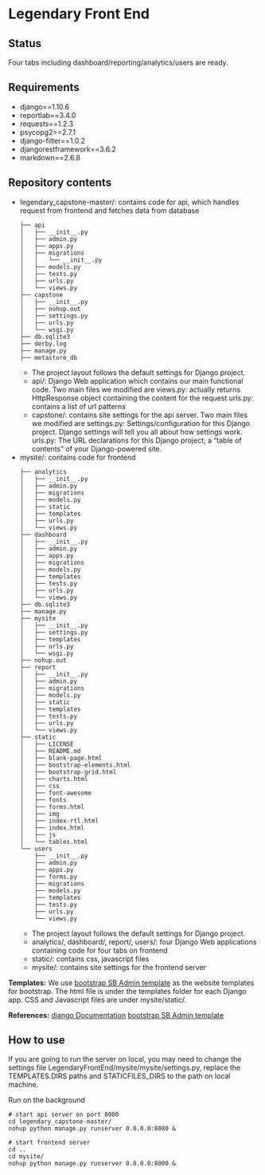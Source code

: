 # Legendary Front End
## Status
Four tabs including dashboard/reporting/analytics/users are ready.

## Requirements
- django==1.10.6
- reportlab==3.4.0
- requests==1.2.3
- psycopg2==2.7.1
- django-filter==1.0.2
- djangorestframework==3.6.2
- markdown==2.6.8


## Repository contents
- legendary_capstone-master/: contains code for api, which handles request from frontend and fetches data from database
  ```
  ├── api
  │   ├── __init__.py
  │   ├── admin.py
  │   ├── apps.py
  │   ├── migrations
  │   │   └── __init__.py
  │   ├── models.py
  │   ├── tests.py
  │   ├── urls.py
  │   └── views.py
  ├── capstone
  │   ├── __init__.py
  │   ├── nohup.out
  │   ├── settings.py
  │   ├── urls.py
  │   └── wsgi.py
  ├── db.sqlite3
  ├── derby.log
  ├── manage.py
  ├── metastore_db
  ```
  - The project layout follows the default settings for Django project.
  - api/: Django Web application which contains our main functional code. Two main files we modified are
    views.py: actually returns HttpResponse object containing the content for the request
    urls.py: contains a list of url patterns
  - capstone/: contains site settings for the api server. Two main files we modified are
    settings.py: Settings/configuration for this Django project. Django settings will tell you all about how settings work.
    urls.py: The URL declarations for this Django project; a “table of contents” of your Django-powered site.
- mysite/: contains code for frontend
  ```
  ├── analytics
  │   ├── __init__.py
  │   ├── admin.py
  │   ├── migrations
  │   ├── models.py
  │   ├── static
  │   ├── templates
  │   ├── urls.py
  │   └── views.py
  ├── dashboard
  │   ├── __init__.py
  │   ├── admin.py
  │   ├── apps.py
  │   ├── migrations
  │   ├── models.py
  │   ├── templates
  │   ├── tests.py
  │   ├── urls.py
  │   └── views.py
  ├── db.sqlite3
  ├── manage.py
  ├── mysite
  │   ├── __init__.py
  │   ├── settings.py
  │   ├── templates
  │   ├── urls.py
  │   └── wsgi.py
  ├── nohup.out
  ├── report
  │   ├── __init__.py
  │   ├── admin.py
  │   ├── migrations
  │   ├── models.py
  │   ├── static
  │   ├── templates
  │   ├── tests.py
  │   ├── urls.py
  │   └── views.py
  ├── static
  │   ├── LICENSE
  │   ├── README.md
  │   ├── blank-page.html
  │   ├── bootstrap-elements.html
  │   ├── bootstrap-grid.html
  │   ├── charts.html
  │   ├── css
  │   ├── font-awesome
  │   ├── fonts
  │   ├── forms.html
  │   ├── img
  │   ├── index-rtl.html
  │   ├── index.html
  │   ├── js
  │   └── tables.html
  └── users
      ├── __init__.py
      ├── admin.py
      ├── apps.py
      ├── forms.py
      ├── migrations
      ├── models.py
      ├── templates
      ├── tests.py
      ├── urls.py
      └── views.py
  ```
  - The project layout follows the default settings for Django project.
  - analytics/, dashboard/, report/, users/: four Django Web applications containing code for four tabs on frontend
  - static/: contains css, javascript files
  - mysite/: contains site settings for the frontend server
  ​

**Templates:**
We use [bootstrap SB Admin template](https://startbootstrap.com/template-overviews/sb-admin/) as the website templates for bootstrap. The html file is under the templates folder for each Django app. CSS and Javascript files are under mysite/static/.


**References:**
[django Documentation](https://docs.djangoproject.com/en/1.10/intro/)
[bootstrap SB Admin template](https://startbootstrap.com/template-overviews/sb-admin/)


## How to use
If you are going to run the server on local, you may need to change the settings file LegendaryFrontEnd/mysite/mysite/settings.py, replace the TEMPLATES.DIRS paths and STATICFILES_DIRS to the path on local machine.

Run on the background
```
# start api server on port 8080
cd legendary_capstone-master/
nohup python manage.py runserver 0.0.0.0:8080 &

# start frontend server
cd ..
cd mysite/
nohup python manage.py runserver 0.0.0.0:8000 &
```
